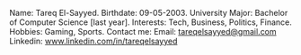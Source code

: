 Name: Tareq El-Sayyed. 
Birthdate: 09-05-2003. 
University Major: Bachelor of Computer Science [last year]. 
Interests: Tech, Business, Politics, Finance. 
Hobbies: Gaming, Sports.
Contact me:
  Email: tareqelsayyed@gmail.com
  Linkedin: www.linkedin.com/in/tareqelsayyed
